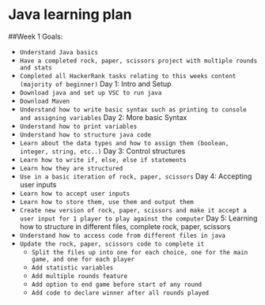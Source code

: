# Java learning plan

##Week 1
Goals:
- `Understand Java basics`
- `Have a completed rock, paper, scissors project with multiple rounds and stats`
- `Completed all HackerRank tasks relating to this weeks content (majority of beginner)`
Day 1: Intro and Setup
- `Download java and set up VSC to run java`
- `Download Maven`
- `Understand how to write basic syntax such as printing to console and assigning variables`
Day 2: More basic Syntax
- `Understand how to print variables`
- `Understand how to structure java code`
- `Learn about the data types and how to assign them (boolean, integer, string, etc..)`
Day 3: Control structures
- `Learn how to write if, else, else if statements`
- `Learn how they are structured`
- `Use in a basic iteration of rock, paper, scissors`
Day 4: Accepting user inputs
- `Learn how to accept user inputs`
- `Learn how to store them, use them and output them`
- `Create new version of rock, paper, scissors and make it accept a user input for 1 player to play against the computer`
Day 5: Learning how to structure in different files, complete rock, paper, scissors
- `Understand how to access code from different files in java`
- `Update the rock, paper, scissors code to complete it`
  - `Split the files up into one for each choice, one for the main game, and one for each player`
  - `Add statistic variables`
  - `Add multiple rounds feature`
  - `Add option to end game before start of any round`
  - `Add code to declare winner after all rounds played`
  
